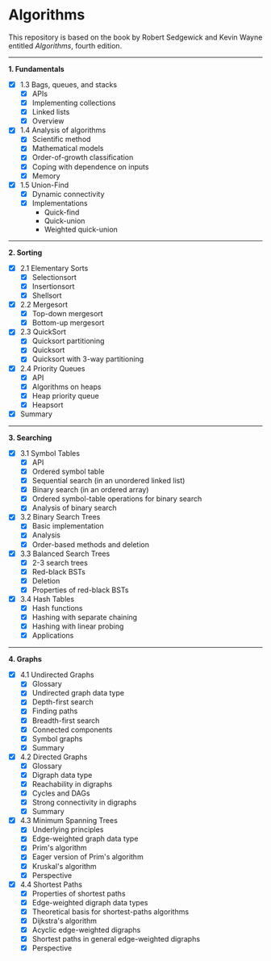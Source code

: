 # Algorithms

This repository is based on the book by Robert Sedgewick and Kevin Wayne entitled *Algorithms*, fourth edition.

---

**1. Fundamentals**
- [x] 1.3 Bags, queues, and stacks
  - [x] APIs
  - [x] Implementing collections
  - [x] Linked lists
  - [x] Overview
- [x] 1.4 Analysis of algorithms
  - [x] Scientific method
  - [x] Mathematical models
  - [x] Order-of-growth classification
  - [x] Coping with dependence on inputs
  - [x] Memory
- [x] 1.5 Union-Find
  - [x] Dynamic connectivity
  - [x] Implementations
    * Quick-find
    * Quick-union
    * Weighted quick-union

---

**2. Sorting**
- [x] 2.1 Elementary Sorts
  - [x] Selectionsort
  - [x] Insertionsort
  - [x] Shellsort
- [x] 2.2 Mergesort
  - [x] Top-down mergesort
  - [x] Bottom-up mergesort
- [x] 2.3 QuickSort
  - [x] Quicksort partitioning
  - [x] Quicksort
  - [x] Quicksort with 3-way partitioning
- [x] 2.4 Priority Queues
  - [x] API
  - [x] Algorithms on heaps
  - [x] Heap priority queue
  - [x] Heapsort
- [x] Summary

---

**3. Searching**
- [x] 3.1 Symbol Tables
  - [x] API
  - [x] Ordered symbol table
  - [x] Sequential search (in an unordered linked list)
  - [x] Binary search (in an ordered array)
  - [x] Ordered symbol-table operations for binary search
  - [x] Analysis of binary search
- [x] 3.2 Binary Search Trees
  - [x] Basic implementation 
  - [x] Analysis
  - [x] Order-based methods and deletion
- [x] 3.3 Balanced Search Trees
  - [x] 2-3 search trees
  - [x] Red-black BSTs
  - [x] Deletion
  - [x] Properties of red-black BSTs
- [x] 3.4 Hash Tables
  - [x] Hash functions
  - [x] Hashing with separate chaining
  - [x] Hashing with linear probing
  - [x] Applications

---

**4. Graphs**
- [x] 4.1 Undirected Graphs
  - [x] Glossary
  - [x] Undirected graph data type
  - [x] Depth-first search
  - [x] Finding paths
  - [x] Breadth-first search
  - [x] Connected components
  - [x] Symbol graphs
  - [x] Summary
- [x] 4.2 Directed Graphs
  - [x] Glossary
  - [x] Digraph data type
  - [x] Reachability in digraphs
  - [x] Cycles and DAGs
  - [x] Strong connectivity in digraphs
  - [x] Summary
- [x] 4.3 Minimum Spanning Trees
  - [x] Underlying principles
  - [x] Edge-weighted graph data type
  - [x] Prim's algorithm
  - [x] Eager version of Prim's algorithm
  - [x] Kruskal's algorithm
  - [x] Perspective
- [x] 4.4 Shortest Paths
  - [x] Properties of shortest paths
  - [x] Edge-weighted digraph data types
  - [x] Theoretical basis for shortest-paths algorithms
  - [x] Dijkstra's algorithm
  - [x] Acyclic edge-weighted digraphs
  - [x] Shortest paths in general edge-weighted digraphs
  - [x] Perspective
